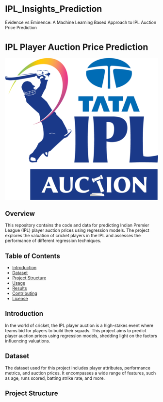 # IPL_Insights_Prediction
Evidence vs Eminence: A Machine Learning Based Approach to IPL Auction Price Prediction
# IPL Player Auction Price Prediction

![IPL Logo](ipl_logo.png)

## Overview

This repository contains the code and data for predicting Indian Premier League (IPL) player auction prices using regression models. The project explores the valuation of cricket players in the IPL and assesses the performance of different regression techniques.

## Table of Contents

- [Introduction](#introduction)
- [Dataset](#dataset)
- [Project Structure](#project-structure)
- [Usage](#usage)
- [Results](#results)
- [Contributing](#contributing)
- [License](#license)

## Introduction

In the world of cricket, the IPL player auction is a high-stakes event where teams bid for players to build their squads. This project aims to predict player auction prices using regression models, shedding light on the factors influencing valuations.

## Dataset

The dataset used for this project includes player attributes, performance metrics, and auction prices. It encompasses a wide range of features, such as age, runs scored, batting strike rate, and more.

## Project Structure

